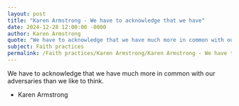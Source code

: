 ```yaml
---
layout: post
title: "Karen Armstrong - We have to acknowledge that we have"
date: 2024-12-28 12:00:00 -0000
author: Karen Armstrong
quote: "We have to acknowledge that we have much more in common with our adversaries than we like to think."
subject: Faith practices
permalink: /Faith practices/Karen Armstrong/Karen Armstrong - We have to acknowledge that we have
---
```


We have to acknowledge that we have much more in common with our adversaries than we like to think.

- Karen Armstrong
